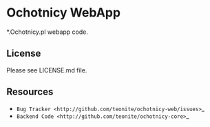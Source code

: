 Ochotnicy WebApp
================

*.Ochotnicy.pl webapp code.

License
-------

Please see LICENSE.md file.

Resources
---------

* `Bug Tracker <http://github.com/teonite/ochotnicy-web/issues>`_
* `Backend Code <http://github.com/teonite/ochotnicy-core>`_
